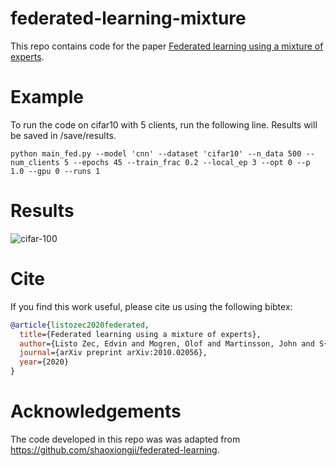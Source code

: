 # federated-learning-mixture
This repo contains code for the paper [Federated learning using a mixture of experts](https://arxiv.org/abs/2010.02056).

# Example
To run the code on cifar10 with 5 clients, run the following line. Results will be saved in /save/results.

`python main_fed.py --model 'cnn' --dataset 'cifar10' --n_data 500 --num_clients 5 --epochs 45 --train_frac 0.2 --local_ep 3 --opt 0 --p 1.0 --gpu 0 --runs 1`
# Results
![cifar-100](https://github.com/edvinli/federated-learning-mixture/blob/main/figures/c_100(1).png)

# Cite
If you find this work useful, please cite us using the following bibtex:
```bibtex
@article{listozec2020federated,
  title={Federated learning using a mixture of experts},
  author={Listo Zec, Edvin and Mogren, Olof and Martinsson, John and S{\"u}tfeld, Leon Ren{\'e} and Gillblad, Daniel},
  journal={arXiv preprint arXiv:2010.02056},
  year={2020}
}

```

# Acknowledgements
The code developed in this repo was was adapted from https://github.com/shaoxiongji/federated-learning.
